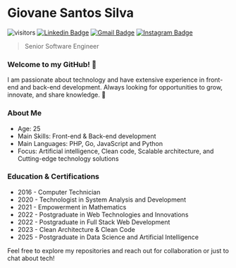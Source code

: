 # Giovane Santos Silva

![visitors](https://visitor-badge.laobi.icu/badge?page_id=giovanesantossilva.giovanesantossilva)
[![Linkedin Badge](https://img.shields.io/badge/-LinkedIn-blue?style=flat-square&logo=Linkedin&logoColor=white&link=https://www.linkedin.com/in/nykollemalone/)](https://www.linkedin.com/in/giovane-santos-silva-a63790156/)
[![Gmail Badge](https://img.shields.io/badge/-Gmail-c14438?style=flat-square&logo=Gmail&logoColor=white&link=mailto:giovanesantos1999@gmail.com)](mailto:giovanesantos1999@gmail.com)
[![Instagram Badge](https://img.shields.io/badge/-Instagram-BF008C?style=flat-square&logo=Instagram&logoColor=white&link=https://www.instagram.com/joaovitorduartemariucio)](https://www.instagram.com/giovanesantossilva/) 

> Senior Software Engineer

### Welcome to my GitHub! 👋

I am passionate about technology and have extensive experience in front-end and back-end development. Always looking for opportunities to grow, innovate, and share knowledge. 🚀

### About Me

- Age: 25
- Main Skills: Front-end & Back-end development
- Main Languages: PHP, Go, JavaScript and Python
- Focus: Artificial intelligence, Clean code, Scalable architecture, and Cutting-edge technology solutions

### Education & Certifications

- 2016 - Computer Technician
- 2020 - Technologist in System Analysis and Development
- 2021 - Empowerment in Mathematics
- 2022 - Postgraduate in Web Technologies and Innovations
- 2022 - Postgraduate in Full Stack Web Development
- 2023 - Clean Architecture & Clean Code
- 2025 - Postgraduate in Data Science and Artificial Intelligence

Feel free to explore my repositories and reach out for collaboration or just to chat about tech!
